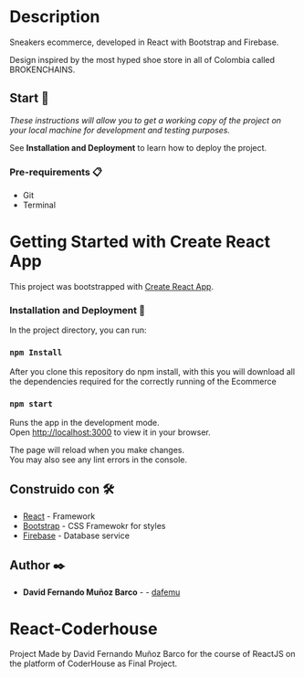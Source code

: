 # Description
Sneakers ecommerce, developed in React with Bootstrap and Firebase.

Design inspired by the most hyped shoe store in all of Colombia called BROKENCHAINS.

## Start 🚀

_These instructions will allow you to get a working copy of the project on your local machine for development and testing purposes._

See **Installation and Deployment** to learn how to deploy the project.

### Pre-requirements 📋

* Git
* Terminal

# Getting Started with Create React App
This project was bootstrapped with [Create React App](https://github.com/facebook/create-react-app).

### Installation and Deployment 🔧

In the project directory, you can run:
### `npm Install`
After you clone this repository do npm install, with this you will download all the dependencies required for the correctly running of the Ecommerce

### `npm start`

Runs the app in the development mode.\
Open [http://localhost:3000](http://localhost:3000) to view it in your browser.

The page will reload when you make changes.\
You may also see any lint errors in the console.


## Construido con 🛠️

* [React](https://es.reactjs.org/) - Framework
* [Bootstrap](https://getbootstrap.com/) - CSS Framewokr for styles
* [Firebase](https://firebase.google.com/) - Database service

## Author ✒️

* **David Fernando Muñoz Barco** - - [dafemu](https://github.com/dafemu)

# React-Coderhouse
Project Made by David Fernando Muñoz Barco for the course of ReactJS on the platform of CoderHouse as Final Project.